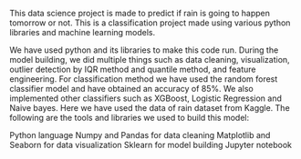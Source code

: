 This data science project is made to predict if rain is going to happen tomorrow or not. This is a classification project made using various python libraries and machine learning models.

We have used python and its libraries to make this code run. During the model building, we did multiple things such as data cleaning, visualization, outlier detection by IQR method and quantile method, and feature engineering. For classification method we have used the random forest classifier model and have obtained an accuracy of 85%. We also implemented other classifiers such as XGBoost, Logistic Regression and Naive bayes. Here we have used the data of rain dataset from Kaggle. The following are the tools and libraries we used to build this model:

Python language
Numpy and Pandas for data cleaning
Matplotlib and Seaborn for data visualization
Sklearn for model building
Jupyter notebook
